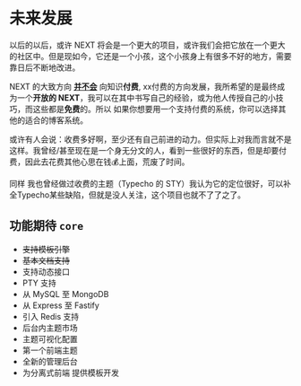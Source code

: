<script setup>
  import Badge from '../.vitepress/components/badge.vue'
</script>

# 未来发展

以后的以后，或许 NEXT 将会是一个更大的项目，或许我们会把它放在一个更大的社区中。但是现如今，它还是一个小孩，这个小孩身上有很多不好的地方，需要靠日后不断地改进。

NEXT 的大致方向 **<u>并不会</u>** 向知识**付费**, xx付费的方向发展，我所希望的是最终成为一个**开放的 NEXT**，我可以在其中书写自己的经验，或为他人传授自己的小技巧，而这些都是**免费**的。所以 如果你想要用一个支持付费的系统，你可以选择其他的适合的博客系统。

或许有人会说：收费多好啊，至少还有自己前进的动力。但实际上对我而言就不是这样。我曾经/甚至现在是一个身无分文的人，看到一些很好的东西，但是却要付费，因此去花费其他心思在钱💰上面，荒废了时间。

同样 我也曾经做过收费的主题（Typecho 的 STY）我认为它的定位很好，可以补全Typecho某些缺陷，但就是没人关注，这个项目也就不了了之了。

## 功能期待 `core`

- ~~支持模板引擎~~ <Badge text="Done in v0.3.6" />
- ~~基本文档支持~~ <Badge text="Done in v0.3.6" />
- 支持动态接口
- PTY 支持
- 从 MySQL 至 MongoDB
- 从 Express 至 Fastify
- 引入 Redis 支持
- 后台内主题市场
- 主题可视化配置
- 第一个前端主题
- 全新的管理后台
- 为分离式前端 提供模板开发